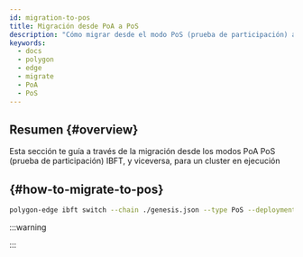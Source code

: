 ```yaml
---
id: migration-to-pos
title: Migración desde PoA a PoS
description: "Cómo migrar desde el modo PoS (prueba de participación) al modo PoS IBFT viceversa."
keywords:
  - docs
  - polygon
  - edge
  - migrate
  - PoA
  - PoS
---
```


## Resumen {#overview}

Esta sección te guía a través de la migración desde los modos PoA PoS (prueba de participación) IBFT, y viceversa, para un cluster en ejecución

##  {#how-to-migrate-to-pos}



````bash
polygon-edge ibft switch --chain ./genesis.json --type PoS --deployment 100 --from 200
````





:::warning



:::
